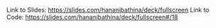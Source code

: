 Link to Slides: https://slides.com/hananibathina/deck/fullscreen
Link to Code: https://slides.com/hananibathina/deck/fullscreen#/18
